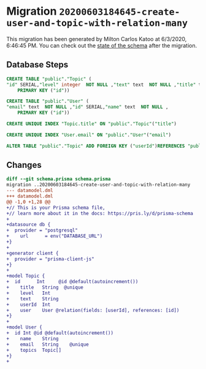 # Migration `20200603184645-create-user-and-topic-with-relation-many`

This migration has been generated by Milton Carlos Katoo at 6/3/2020, 6:46:45 PM.
You can check out the [state of the schema](./schema.prisma) after the migration.

## Database Steps

```sql
CREATE TABLE "public"."Topic" (
"id" SERIAL,"level" integer  NOT NULL ,"text" text  NOT NULL ,"title" text  NOT NULL ,"userId" integer  NOT NULL ,
    PRIMARY KEY ("id"))

CREATE TABLE "public"."User" (
"email" text  NOT NULL ,"id" SERIAL,"name" text  NOT NULL ,
    PRIMARY KEY ("id"))

CREATE UNIQUE INDEX "Topic.title" ON "public"."Topic"("title")

CREATE UNIQUE INDEX "User.email" ON "public"."User"("email")

ALTER TABLE "public"."Topic" ADD FOREIGN KEY ("userId")REFERENCES "public"."User"("id") ON DELETE CASCADE  ON UPDATE CASCADE
```

## Changes

```diff
diff --git schema.prisma schema.prisma
migration ..20200603184645-create-user-and-topic-with-relation-many
--- datamodel.dml
+++ datamodel.dml
@@ -1,0 +1,28 @@
+// This is your Prisma schema file,
+// learn more about it in the docs: https://pris.ly/d/prisma-schema
+
+datasource db {
+  provider = "postgresql"
+    url      = env("DATABASE_URL")
+}
+
+generator client {
+  provider = "prisma-client-js"
+}
+
+model Topic {
+  id      Int     @id @default(autoincrement())
+    title   String  @unique
+    level   Int
+    text    String
+    userId  Int
+    user    User @relation(fields: [userId], references: [id])
+}
+
+model User {
+  id Int @id @default(autoincrement())
+    name    String
+    email   String    @unique
+    topics  Topic[]
+}
+
```


